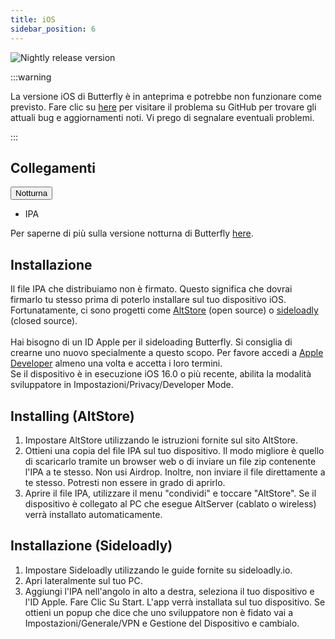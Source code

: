 ```yaml
---
title: iOS
sidebar_position: 6
---
```


![Nightly release version](https://img.shields.io/badge/dynamic/yaml?color=f7d28c\&label=Nightly\&query=%24.version\&url=https%3A%2F%2Fraw.githubusercontent.com%2FLinwoodDev%2Fbutterfly%2Fnightly%2Fapp%2Fpubspec.yaml\&style=for-the-badge)

:::warning

La versione iOS di Butterfly è in anteprima e potrebbe non funzionare come previsto.
Fare clic su [here](https://github.com/LinwoodDev/Butterfly/issues/244) per visitare il problema su GitHub per trovare gli attuali bug e aggiornamenti noti. Vi prego di segnalare eventuali problemi.

:::

## Collegamenti

<div className="dropdown dropdown--hoverable margin--sm">
  <button className="button button--outline button--danger button--lg">Notturna</button>
  <ul className="dropdown__menu">
    <li>
      <DownloadButton className="dropdown__link" href="https://github.com/LinwoodDev/butterfly/releases/download/nightly/linwood-butterfly-ios.ipa">
        IPA
      </DownloadButton>
    </li>
  </ul>
</div>

Per saperne di più sulla versione notturna di Butterfly [here](/notte).

## Installazione

Il file IPA che distribuiamo non è firmato. Questo significa che dovrai firmarlo tu stesso prima di poterlo installare sul tuo dispositivo iOS. \
Fortunatamente, ci sono progetti come [AltStore](https://altstore.io) (open source) o [sideloadly](https://sideloadly.io) (closed source). \
\
Hai bisogno di un ID Apple per il sideloading Butterfly. Si consiglia di crearne uno nuovo specialmente a questo scopo. Per favore accedi a [Apple Developer](https://developer.apple.com) almeno una volta e accetta i loro termini.
\
Se il dispositivo è in esecuzione iOS 16.0 o più recente, abilita la modalità sviluppatore in Impostazioni/Privacy/Developer Mode.

## Installing (AltStore)

1. Impostare AltStore utilizzando le istruzioni fornite sul sito AltStore.
2. Ottieni una copia del file IPA sul tuo dispositivo. Il modo migliore è quello di scaricarlo tramite un browser web o di inviare un file zip contenente l'IPA a te stesso. Non usi Airdrop. Inoltre, non inviare il file direttamente a te stesso. Potresti non essere in grado di aprirlo.
3. Aprire il file IPA, utilizzare il menu "condividi" e toccare "AltStore". Se il dispositivo è collegato al PC che esegue AltServer (cablato o wireless) verrà installato automaticamente.

## Installazione (Sideloadly)

1. Impostare Sideloadly utilizzando le guide fornite su sideloadly.io.
2. Apri lateralmente sul tuo PC.
3. Aggiungi l'IPA nell'angolo in alto a destra, seleziona il tuo dispositivo e l'ID Apple. Fare Clic Su Start. L'app verrà installata sul tuo dispositivo.
   Se ottieni un popup che dice che uno sviluppatore non è fidato vai a Impostazioni/Generale/VPN e Gestione del Dispositivo e cambialo.
